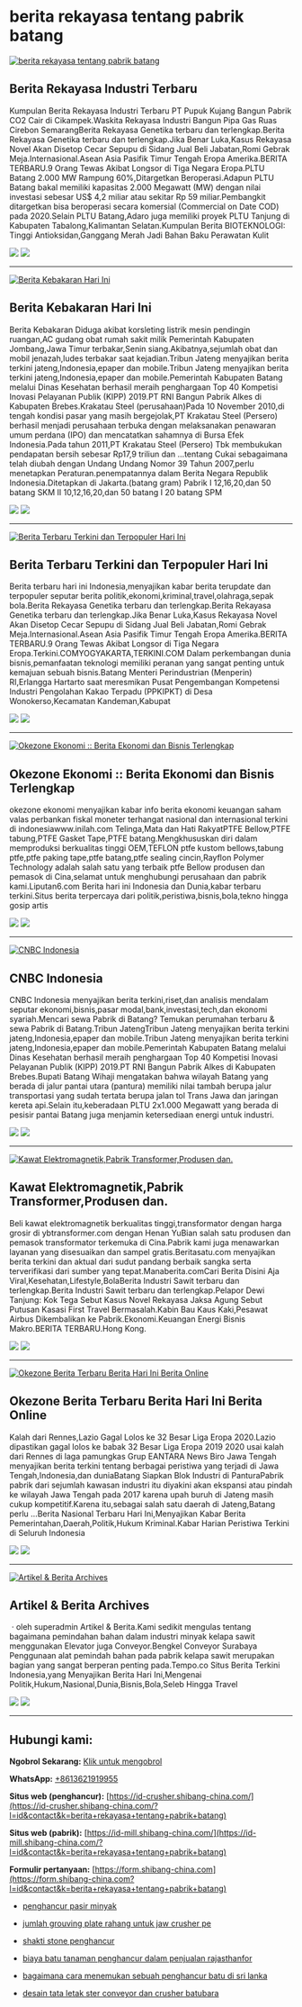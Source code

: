 # berita rekayasa tentang pabrik batang

<a href="https://swt.shibang-china.com/?l=id&img&k=berita+rekayasa+tentang+pabrik+batang" target="_blank">![berita rekayasa tentang pabrik batang](http://static.shibang-china.com/all-800x300/967.jpg)</a>

## Berita Rekayasa Industri Terbaru
Kumpulan Berita Rekayasa Industri Terbaru PT Pupuk Kujang Bangun Pabrik CO2 Cair di Cikampek.Waskita Rekayasa Industri Bangun Pipa Gas Ruas Cirebon SemarangBerita Rekayasa Genetika terbaru dan terlengkap.Berita Rekayasa Genetika terbaru dan terlengkap.Jika Benar Luka,Kasus Rekayasa Novel Akan Disetop Cecar Sepupu di Sidang Jual Beli Jabatan,Romi Gebrak Meja.Internasional.Asean Asia Pasifik Timur Tengah Eropa Amerika.BERITA TERBARU.9 Orang Tewas Akibat Longsor di Tiga Negara Eropa.PLTU Batang 2.000 MW Rampung 60%,Ditargetkan Beroperasi.Adapun PLTU Batang bakal memiliki kapasitas 2.000 Megawatt (MW) dengan nilai investasi sebesar US$ 4,2 miliar atau sekitar Rp 59 miliar.Pembangkit ditargetkan bisa beroperasi secara komersial (Commercial on Date COD) pada 2020.Selain PLTU Batang,Adaro juga memiliki proyek PLTU Tanjung di Kabupaten Tabalong,Kalimantan Selatan.Kumpulan Berita BIOTEKNOLOGI: Tinggi Antioksidan,Ganggang Merah Jadi Bahan Baku Perawatan Kulit


<a href="https://whatsapp.shibangsoft.com/WhatsApp.php" target="_blank" title="WhatsApp">![](http://static.shibang-china.com/icon/whatsapp.png)</a> <a href="https://swt.shibang-china.com/?l=id&icon&k=berita+rekayasa+tentang+pabrik+batang" target="_blank">![](http://static.shibang-china.com/icon/chat-id.png)</a>

---

<a href="https://swt.shibang-china.com/?l=id&img&k=berita+rekayasa+tentang+pabrik+batang" target="_blank">![Berita Kebakaran Hari Ini](http://static.shibang-china.com/all-800x300/500.jpg)</a>

## Berita Kebakaran Hari Ini
Berita Kebakaran Diduga akibat korsleting listrik mesin pendingin ruangan,AC gudang obat rumah sakit milik Pemerintah Kabupaten Jombang,Jawa Timur terbakar,Senin siang.Akibatnya,sejumlah obat dan mobil jenazah,ludes terbakar saat kejadian.Tribun Jateng menyajikan berita terkini jateng,Indonesia,epaper dan mobile.Tribun Jateng menyajikan berita terkini jateng,Indonesia,epaper dan mobile.Pemerintah Kabupaten Batang melalui Dinas Kesehatan berhasil meraih penghargaan Top 40 Kompetisi Inovasi Pelayanan Publik (KIPP) 2019.PT RNI Bangun Pabrik Alkes di Kabupaten Brebes.Krakatau Steel (perusahaan)Pada 10 November 2010,di tengah kondisi pasar yang masih bergejolak,PT Krakatau Steel (Persero) berhasil menjadi perusahaan terbuka dengan melaksanakan penawaran umum perdana (IPO) dan mencatatkan sahamnya di Bursa Efek Indonesia.Pada tahun 2011,PT Krakatau Steel (Persero) Tbk membukukan pendapatan bersih sebesar Rp17,9 triliun dan …tentang Cukai sebagaimana telah diubah dengan Undang Undang Nomor 39 Tahun 2007,perlu menetapkan Peraturan.penempatannya dalam Berita Negara Republik Indonesia.Ditetapkan di Jakarta.(batang gram) Pabrik I 12,16,20,dan 50 batang SKM II 10,12,16,20,dan 50 batang I 20 batang SPM


<a href="https://whatsapp.shibangsoft.com/WhatsApp.php" target="_blank" title="WhatsApp">![](http://static.shibang-china.com/icon/whatsapp.png)</a> <a href="https://swt.shibang-china.com/?l=id&icon&k=berita+rekayasa+tentang+pabrik+batang" target="_blank">![](http://static.shibang-china.com/icon/chat-id.png)</a>

---

<a href="https://swt.shibang-china.com/?l=id&img&k=berita+rekayasa+tentang+pabrik+batang" target="_blank">![Berita Terbaru Terkini dan Terpopuler Hari Ini](http://static.shibang-china.com/all-800x300/731.jpg)</a>

## Berita Terbaru Terkini dan Terpopuler Hari Ini
Berita terbaru hari ini Indonesia,menyajikan kabar berita terupdate dan terpopuler seputar berita politik,ekonomi,kriminal,travel,olahraga,sepak bola.Berita Rekayasa Genetika terbaru dan terlengkap.Berita Rekayasa Genetika terbaru dan terlengkap.Jika Benar Luka,Kasus Rekayasa Novel Akan Disetop Cecar Sepupu di Sidang Jual Beli Jabatan,Romi Gebrak Meja.Internasional.Asean Asia Pasifik Timur Tengah Eropa Amerika.BERITA TERBARU.9 Orang Tewas Akibat Longsor di Tiga Negara Eropa.Terkini.COMYOGYAKARTA,TERKINI.COM Dalam perkembangan dunia bisnis,pemanfaatan teknologi memiliki peranan yang sangat penting untuk kemajuan sebuah bisnis.Batang Menteri Perindustrian (Menperin) RI,Erlangga Hartarto saat meresmikan Pusat Pengembangan Kompetensi Industri Pengolahan Kakao Terpadu (PPKIPKT) di Desa Wonokerso,Kecamatan Kandeman,Kabupat


<a href="https://whatsapp.shibangsoft.com/WhatsApp.php" target="_blank" title="WhatsApp">![](http://static.shibang-china.com/icon/whatsapp.png)</a> <a href="https://swt.shibang-china.com/?l=id&icon&k=berita+rekayasa+tentang+pabrik+batang" target="_blank">![](http://static.shibang-china.com/icon/chat-id.png)</a>

---

<a href="https://swt.shibang-china.com/?l=id&img&k=berita+rekayasa+tentang+pabrik+batang" target="_blank">![Okezone Ekonomi :: Berita Ekonomi dan Bisnis Terlengkap](http://static.shibang-china.com/all-800x300/293.jpg)</a>

## Okezone Ekonomi :: Berita Ekonomi dan Bisnis Terlengkap
okezone ekonomi menyajikan kabar info berita ekonomi keuangan saham valas perbankan fiskal moneter terhangat nasional dan internasional terkini di indonesiawww.inilah.com Telinga,Mata dan Hati RakyatPTFE Bellow,PTFE tabung,PTFE Gasket Tape,PTFE batang.Mengkhususkan diri dalam memproduksi berkualitas tinggi OEM,TEFLON ptfe kustom bellows,tabung ptfe,ptfe paking tape,ptfe batang,ptfe sealing cincin,Rayflon Polymer Technology adalah salah satu yang terbaik ptfe Bellow produsen dan pemasok di Cina,selamat untuk menghubungi perusahaan dan pabrik kami.Liputan6.com Berita hari ini Indonesia dan Dunia,kabar terbaru terkini.Situs berita terpercaya dari politik,peristiwa,bisnis,bola,tekno hingga gosip artis


<a href="https://whatsapp.shibangsoft.com/WhatsApp.php" target="_blank" title="WhatsApp">![](http://static.shibang-china.com/icon/whatsapp.png)</a> <a href="https://swt.shibang-china.com/?l=id&icon&k=berita+rekayasa+tentang+pabrik+batang" target="_blank">![](http://static.shibang-china.com/icon/chat-id.png)</a>

---

<a href="https://swt.shibang-china.com/?l=id&img&k=berita+rekayasa+tentang+pabrik+batang" target="_blank">![CNBC Indonesia](http://static.shibang-china.com/all-800x300/1508.jpg)</a>

## CNBC Indonesia
CNBC Indonesia menyajikan berita terkini,riset,dan analisis mendalam seputar ekonomi,bisnis,pasar modal,bank,investasi,tech,dan ekonomi syariah.Mencari sewa Pabrik di Batang? Temukan perumahan terbaru &amp; sewa Pabrik di Batang.Tribun JatengTribun Jateng menyajikan berita terkini jateng,Indonesia,epaper dan mobile.Tribun Jateng menyajikan berita terkini jateng,Indonesia,epaper dan mobile.Pemerintah Kabupaten Batang melalui Dinas Kesehatan berhasil meraih penghargaan Top 40 Kompetisi Inovasi Pelayanan Publik (KIPP) 2019.PT RNI Bangun Pabrik Alkes di Kabupaten Brebes.Bupati Batang Wihaji mengatakan bahwa wilayah Batang yang berada di jalur pantai utara (pantura) memiliki nilai tambah berupa jalur transportasi yang sudah tertata berupa jalan tol Trans Jawa dan jaringan kereta api.Selain itu,keberadaan PLTU 2x1.000 Megawatt yang berada di pesisir pantai Batang juga menjamin ketersediaan energi untuk industri.


<a href="https://whatsapp.shibangsoft.com/WhatsApp.php" target="_blank" title="WhatsApp">![](http://static.shibang-china.com/icon/whatsapp.png)</a> <a href="https://swt.shibang-china.com/?l=id&icon&k=berita+rekayasa+tentang+pabrik+batang" target="_blank">![](http://static.shibang-china.com/icon/chat-id.png)</a>

---

<a href="https://swt.shibang-china.com/?l=id&img&k=berita+rekayasa+tentang+pabrik+batang" target="_blank">![Kawat Elektromagnetik,Pabrik Transformer,Produsen dan.](http://static.shibang-china.com/all-800x300/509.jpg)</a>

## Kawat Elektromagnetik,Pabrik Transformer,Produsen dan.
Beli kawat elektromagnetik berkualitas tinggi,transformator dengan harga grosir di ybtransformer.com dengan Henan YuBian salah satu produsen dan pemasok transformator terkemuka di Cina.Pabrik kami juga menawarkan layanan yang disesuaikan dan sampel gratis.Beritasatu.com menyajikan berita terkini dan aktual dari sudut pandang berbaik sangka serta terverifikasi dari sumber yang tepat.Manaberita.comCari Berita Disini Aja Viral,Kesehatan,Lifestyle,BolaBerita Industri Sawit terbaru dan terlengkap.Berita Industri Sawit terbaru dan terlengkap.Pelapor Dewi Tanjung: Kok Tega Sebut Kasus Novel Rekayasa Jaksa Agung Sebut Putusan Kasasi First Travel Bermasalah.Kabin Bau Kaus Kaki,Pesawat Airbus Dikembalikan ke Pabrik.Ekonomi.Keuangan Energi Bisnis Makro.BERITA TERBARU.Hong Kong.


<a href="https://whatsapp.shibangsoft.com/WhatsApp.php" target="_blank" title="WhatsApp">![](http://static.shibang-china.com/icon/whatsapp.png)</a> <a href="https://swt.shibang-china.com/?l=id&icon&k=berita+rekayasa+tentang+pabrik+batang" target="_blank">![](http://static.shibang-china.com/icon/chat-id.png)</a>

---

<a href="https://swt.shibang-china.com/?l=id&img&k=berita+rekayasa+tentang+pabrik+batang" target="_blank">![Okezone Berita Terbaru Berita Hari Ini Berita Online](http://static.shibang-china.com/all-800x300/242.jpg)</a>

## Okezone Berita Terbaru Berita Hari Ini Berita Online
Kalah dari Rennes,Lazio Gagal Lolos ke 32 Besar Liga Eropa 2020.Lazio dipastikan gagal lolos ke babak 32 Besar Liga Eropa 2019 2020 usai kalah dari Rennes di laga pamungkas Grup EANTARA News Biro Jawa Tengah menyajikan berita terkini tentang berbagai peristiwa yang terjadi di Jawa Tengah,Indonesia,dan duniaBatang Siapkan Blok Industri di PanturaPabrik pabrik dari sejumlah kawasan industri itu diyakini akan ekspansi atau pindah ke wilayah Jawa Tengah pada 2017 karena upah buruh di Jateng masih cukup kompetitif.Karena itu,sebagai salah satu daerah di Jateng,Batang perlu …Berita Nasional Terbaru Hari Ini,Menyajikan Kabar Berita Pemerintahan,Daerah,Politik,Hukum Kriminal.Kabar Harian Peristiwa Terkini di Seluruh Indonesia


<a href="https://whatsapp.shibangsoft.com/WhatsApp.php" target="_blank" title="WhatsApp">![](http://static.shibang-china.com/icon/whatsapp.png)</a> <a href="https://swt.shibang-china.com/?l=id&icon&k=berita+rekayasa+tentang+pabrik+batang" target="_blank">![](http://static.shibang-china.com/icon/chat-id.png)</a>

---

<a href="https://swt.shibang-china.com/?l=id&img&k=berita+rekayasa+tentang+pabrik+batang" target="_blank">![Artikel &amp; Berita Archives](http://static.shibang-china.com/all-800x300/1438.jpg)</a>

## Artikel &amp; Berita Archives
&nbsp;&#0183;&#32;oleh superadmin  Artikel &amp; Berita.Kami sedikit mengulas tentang bagaimana pemindahan bahan dalam industri minyak kelapa sawit menggunakan Elevator juga Conveyor.Bengkel Conveyor Surabaya Penggunaan alat pemindah bahan pada pabrik kelapa sawit merupakan bagian yang sangat berperan penting pada.Tempo.co Situs Berita Terkini Indonesia,yang Menyajikan Berita Hari Ini,Mengenai Politik,Hukum,Nasional,Dunia,Bisnis,Bola,Seleb Hingga Travel

<a href="https://whatsapp.shibangsoft.com/WhatsApp.php" target="_blank" title="WhatsApp">![](http://static.shibang-china.com/icon/whatsapp.png)</a> <a href="https://swt.shibang-china.com/?l=id&icon&k=berita+rekayasa+tentang+pabrik+batang" target="_blank">![](http://static.shibang-china.com/icon/chat-id.png)</a>

---
## Hubungi kami:

**Ngobrol Sekarang:** [Klik untuk mengobrol](https://swt.shibang-china.com?l=id&contact&k=berita+rekayasa+tentang+pabrik+batang)

**WhatsApp:**  [+8613621919955](https://whatsapp.shibangsoft.com/WhatsApp.php)

**Situs web (penghancur):** [https://id-crusher.shibang-china.com/](https://id-crusher.shibang-china.com/?l=id&contact&k=berita+rekayasa+tentang+pabrik+batang)

**Situs web (pabrik):** [https://id-mill.shibang-china.com/](https://id-mill.shibang-china.com/?l=id&contact&k=berita+rekayasa+tentang+pabrik+batang)

**Formulir pertanyaan:** [https://form.shibang-china.com](https://form.shibang-china.com?l=id&contact&k=berita+rekayasa+tentang+pabrik+batang)

* [penghancur pasir minyak](../43/penghancur%20pasir%20minyak.md)

* [jumlah grouving plate rahang untuk jaw crusher pe](../48/jumlah%20grouving%20plate%20rahang%20untuk%20jaw%20crusher%20pe.md)

* [shakti stone penghancur](../46/shakti%20stone%20penghancur.md)

* [biaya batu tanaman penghancur dalam penjualan rajasthanfor](../45/biaya%20batu%20tanaman%20penghancur%20dalam%20penjualan%20rajasthanfor.md)

* [bagaimana cara menemukan sebuah penghancur batu di sri lanka](../44/bagaimana%20cara%20menemukan%20sebuah%20penghancur%20batu%20di%20sri%20lanka.md)

* [desain tata letak ster conveyor dan crusher batubara](../48/desain%20tata%20letak%20ster%20conveyor%20dan%20crusher%20batubara.md)